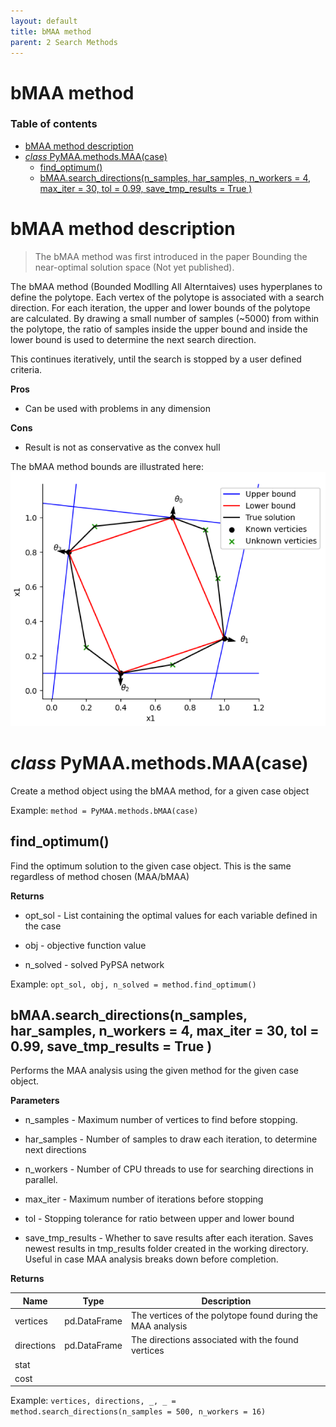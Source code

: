 ```yaml
---
layout: default
title: bMAA method
parent: 2 Search Methods
---
```


# bMAA method

### Table of contents

- [bMAA method description](#bmaa-method-description)
- [*class* PyMAA.methods.MAA(case)](#class-pymaamethodsmaacase)
  - [find_optimum()](#find_optimum)
  - [bMAA.search_directions(n_samples, har_samples, n_workers = 4, max_iter = 30, tol = 0.99, save_tmp_results = True )](#bmaasearch_directionsn_samples-har_samples-n_workers--4-max_iter--30-tol--099-save_tmp_results--true-)

# bMAA method description

> The bMAA method was first introduced in the paper Bounding the near-optimal solution space (Not yet published).

The bMAA method (Bounded Modlling All Alterntaives) uses hyperplanes to define the polytope. Each vertex of the polytope is associated with a search direction. For each iteration, the upper and lower bounds of the polytope are calculated. By drawing a small number of samples (~5000) from within the polytope, the ratio of samples inside the upper bound and inside the lower bound is used to determine the next search direction.

 This continues iteratively, until the search is stopped by a user defined criteria. 

**Pros**

- Can be used with problems in any dimension

**Cons**

- Result is not as conservative as the convex hull

The bMAA method bounds are illustrated here:
![](bmaa_method_illustration.png)

# *class* PyMAA.methods.MAA(case)

Create a method object using the bMAA method, for a given case object

Example: `method = PyMAA.methods.bMAA(case)`

## find_optimum()

Find the optimum solution to the given case object. This is the same regardless of method chosen (MAA/bMAA)

**Returns**

- opt_sol - List containing the optimal values for each variable defined in the case

- obj - objective function value

- n_solved - solved PyPSA network

Example: `opt_sol, obj, n_solved = method.find_optimum()`

## bMAA.search_directions(n_samples, har_samples, n_workers = 4, max_iter = 30, tol = 0.99, save_tmp_results = True )

Performs the MAA analysis using the given method for the given case object.

**Parameters**

- n_samples - Maximum number of vertices to find before stopping.

- har_samples - Number of samples to draw each iteration, to determine next directions

- n_workers - Number of CPU threads to use for searching directions in parallel.

- max_iter - Maximum number of iterations before stopping

- tol - Stopping tolerance for ratio between upper and lower bound

- save_tmp_results - Whether to save results after each iteration. Saves newest results in tmp_results folder created in the working directory. Useful in case MAA analysis breaks down before completion.

**Returns**

| Name       | Type         | Description                                                |
| ---------- | ------------ | ---------------------------------------------------------- |
| vertices   | pd.DataFrame | The vertices of the polytope found during the MAA analysis |
| directions | pd.DataFrame | The directions associated with the found vertices          |
| stat       |              |                                                            |
| cost       |              |                                                            |

Example: `vertices, directions, _, _ = method.search_directions(n_samples = 500, n_workers = 16)`
